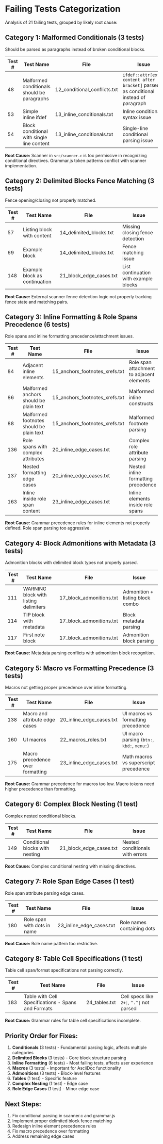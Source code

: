 # Failing Tests Categorization

Analysis of 21 failing tests, grouped by likely root cause:

## Category 1: Malformed Conditionals (3 tests)
Should be parsed as paragraphs instead of broken conditional blocks.

| Test # | Test Name | File | Issue |
|--------|-----------|------|-------|
| 48 | Malformed conditionals should be paragraphs | 12_conditional_conflicts.txt | `ifdef::attr[extra content after bracket]` parsed as conditional instead of paragraph |
| 53 | Simple inline ifdef | 13_inline_conditionals.txt | Inline conditional syntax issue |
| 54 | Block conditional with single line content | 13_inline_conditionals.txt | Single-line conditional parsing issue |

**Root Cause:** Scanner in `src/scanner.c` is too permissive in recognizing conditional directives. Grammar.js token patterns conflict with scanner implementation.

## Category 2: Delimited Blocks Fence Matching (3 tests)
Fence opening/closing not properly matched.

| Test # | Test Name | File | Issue |
|--------|-----------|------|-------|
| 57 | Listing block with content | 14_delimited_blocks.txt | Missing closing fence detection |
| 69 | Example block | 14_delimited_blocks.txt | Fence matching issue |
| 148 | Example block as continuation | 21_block_edge_cases.txt | List continuation with example blocks |

**Root Cause:** External scanner fence detection logic not properly tracking fence state and matching pairs.

## Category 3: Inline Formatting & Role Spans Precedence (6 tests)
Role spans and inline formatting precedence/attachment issues.

| Test # | Test Name | File | Issue |
|--------|-----------|------|-------|
| 84 | Adjacent inline elements | 15_anchors_footnotes_xrefs.txt | Role span attachment to adjacent elements |
| 86 | Malformed anchors should be plain text | 15_anchors_footnotes_xrefs.txt | Malformed inline constructs |
| 88 | Malformed footnotes should be plain text | 15_anchors_footnotes_xrefs.txt | Malformed footnote parsing |
| 136 | Role spans with complex attributes | 20_inline_edge_cases.txt | Complex role attribute parsing |
| 137 | Nested formatting edge cases | 20_inline_edge_cases.txt | Nested inline formatting precedence |
| 163 | Inline inside role span content | 23_inline_edge_cases.txt | Inline elements inside role spans |

**Root Cause:** Grammar precedence rules for inline elements not properly defined. Role span parsing too aggressive.

## Category 4: Block Admonitions with Metadata (3 tests)
Admonition blocks with delimited block types not properly parsed.

| Test # | Test Name | File | Issue |
|--------|-----------|------|-------|
| 111 | WARNING block with listing delimiters | 17_block_admonitions.txt | Admonition + listing block combo |
| 114 | TIP block with metadata | 17_block_admonitions.txt | Block metadata parsing |
| 117 | First note block | 17_block_admonitions.txt | Admonition block parsing |

**Root Cause:** Metadata parsing conflicts with admonition block recognition.

## Category 5: Macro vs Formatting Precedence (3 tests) 
Macros not getting proper precedence over inline formatting.

| Test # | Test Name | File | Issue |
|--------|-----------|------|-------|
| 138 | Macro and attribute edge cases | 20_inline_edge_cases.txt | UI macros vs formatting precedence |
| 160 | UI macros | 22_macros_roles.txt | UI macro parsing (`btn:`, `kbd:`, `menu:`) |
| 175 | Macro precedence over formatting | 23_inline_edge_cases.txt | Math macros vs superscript precedence |

**Root Cause:** Grammar precedence for macros too low. Macro tokens need higher precedence than formatting.

## Category 6: Complex Block Nesting (1 test)
Complex nested conditional blocks.

| Test # | Test Name | File | Issue |
|--------|-----------|------|-------|
| 149 | Conditional blocks with nesting | 21_block_edge_cases.txt | Nested conditionals with errors |

**Root Cause:** Complex conditional nesting with missing directives.

## Category 7: Role Span Edge Cases (1 test)
Role span attribute parsing edge cases.

| Test # | Test Name | File | Issue |
|--------|-----------|------|-------|
| 180 | Role span with dots in name | 23_inline_edge_cases.txt | Role names containing dots |

**Root Cause:** Role name pattern too restrictive.

## Category 8: Table Cell Specifications (1 test)
Table cell span/format specifications not parsing correctly.

| Test # | Test Name | File | Issue |
|--------|-----------|------|-------|
| 183 | Table with Cell Specifications - Spans and Formats | 24_tables.txt | Cell specs like `2+\|`, `^.^\|` not parsed |

**Root Cause:** Grammar rules for table cell specifications incomplete.

## Priority Order for Fixes:

1. **Conditionals** (3 tests) - Fundamental parsing logic, affects multiple categories
2. **Delimited Blocks** (3 tests) - Core block structure parsing 
3. **Inline Formatting** (6 tests) - Most failing tests, affects user experience
4. **Macros** (3 tests) - Important for AsciiDoc functionality
5. **Admonitions** (3 tests) - Block-level features
6. **Tables** (1 test) - Specific feature
7. **Complex Nesting** (1 test) - Edge case
8. **Role Edge Cases** (1 test) - Minor edge case

## Next Steps:

1. Fix conditional parsing in scanner.c and grammar.js
2. Implement proper delimited block fence matching
3. Redesign inline element precedence rules
4. Fix macro precedence over formatting
5. Address remaining edge cases
